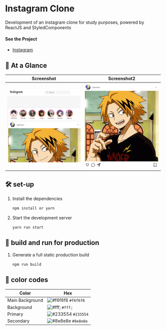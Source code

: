 # Instagram Clone


Development of an instagram clone for study purposes, powered by ReactJS and StyledComponents
#### See the Project
- [Instagram](https://instagram-clone-pex8kxmxl-ibtriz.vercel.app/)

## 👀 At a Glance

| Screenshot                                         | Screenshot2                                              | 
| :------------------------------------------------: | :------------------------------------------------------: | 
|![](/instagram-clone/screenshots/screenshot.png)    |    ![](/instagram-clone/screenshots/screenshot%20(2).png)| 

## 🛠 set-up

1. Install the dependencies

   ```sh
   npm install or yarn
   ```

2. Start the development server

   ```sh
   yarn run start
   ```

## 🚀 build and run for production

1. Generate a full static production build

   ```sh
   npm run build
   ```

## 🎨 color codes
| Color          | Hex                                                                |
| -------------- | ------------------------------------------------------------------ |
| Main Background     | ![#f6f6f6](https://via.placeholder.com/10/0a192f?text=+) `#f6f6f6` |
| Background     | ![#fff;](https://via.placeholder.com/10/0a192f?text=+) `#fff;` |
| Primary  | ![#233554](https://via.placeholder.com/10/303C55?text=+) `#233554` |
| Secondary          | ![#8e8e8e](https://via.placeholder.com/10/8892b0?text=+) `#8e8e8e` |

